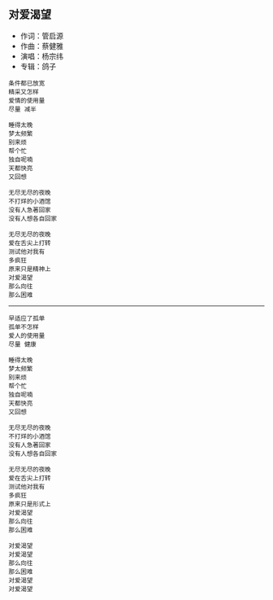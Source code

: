 ## 对爱渴望

* 作词：管启源
* 作曲：蔡健雅
* 演唱：杨宗纬
* 专辑：鸽子

```
条件都已放宽
精采又怎样
爱情的使用量
尽量 减半

睡得太晚
梦太频繁
别来烦
帮个忙
独自呢喃
天都快亮
又回想

无尽无尽的夜晚
不打烊的小酒馆
没有人急著回家
没有人想各自回家

无尽无尽的夜晚
爱在舌尖上打转
测试他对我有
多疯狂
原来只是精神上
对爱渴望
那么向往
那么困难
```

---

```
早适应了孤单
孤单不怎样
爱人的使用量
尽量 健康

睡得太晚
梦太频繁
别来烦
帮个忙
独自呢喃
天都快亮
又回想

无尽无尽的夜晚
不打烊的小酒馆
没有人急著回家
没有人想各自回家

无尽无尽的夜晚
爱在舌尖上打转
测试他对我有
多疯狂
原来只是形式上
对爱渴望
那么向往
那么困难

对爱渴望
对爱渴望
那么向往
那么困难
对爱渴望
对爱渴望
```
